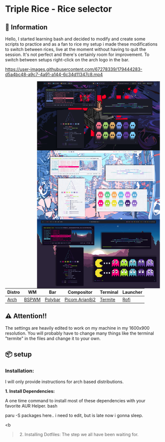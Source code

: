 # Triple Rice - Rice selector

## 🌿 Information
Hello, I started learning bash and decided to modify and create some scripts to practice and as a fan to rice my setup i made these modifications to switch between rices, live at the moment without having to quit the session. It's not perfect and there's certainly room for improvement. To switch between setups right-click on the arch logo in the bar.

https://user-images.githubusercontent.com/67278339/179444283-d5a4bc48-a9c7-4a91-a144-6c34d11347c8.mp4

 <img src="18-Jul-2022.png" alt="Rice Showcase" align="right" width="400px">
 
|Distro|WM|Bar|Compositor|Terminal|Launcher|
|------|------|------|------|------|------|
|[Arch](https://archlinux.org/)|[BSPWM](https://github.com/baskerville/bspwm)|[Polybar](https://github.com/polybar/polybar)|[Picom Arian8j2](https://github.com/Arian8j2/picom)|[Termite](https://aur.archlinux.org/termite.git)|[Rofi](https://github.com/DaveDavenport/rofi/)|

## ⚠️ Attention!!
The settings are heavily edited to work on my machine in my 1600x900 resolution. You will probably have to change many things like the terminal "termite" in the files and change it to your own.

## 📦 setup

### Installation:
I will only provide instructions for arch based distributions.

<b>1. Install Dependencies: </b></summary> 

A one time command to install most of these dependencies with your favorite AUR Helper.
bash

paru -S packages here.. i need to edit, but is late now i gonna sleep.


<b
>2. Installing Dotfiles:</b></summary>
The step we all have been waiting for.

